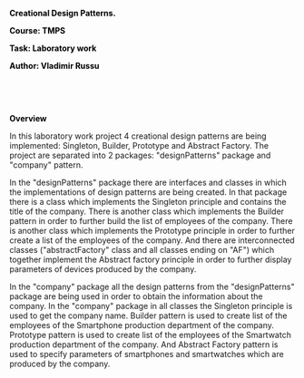 <p><strong style="color: black;">Creational Design Patterns.</strong></p>
<p><span style="color: black;"> </span></p><p><span style="color: black;"> </span><strong style="color: black;">Course: TMPS</strong></p>
<p><span style="color: black;"> </span></p><p><span style="color: black;"> </span><strong style="color: black;">Task: Laboratory work</strong></p>
<p><span style="color: black;"> </span></p><p><span style="color: black;"> </span><strong style="color: black;">Author: Vladimir Russu</strong></p>
<p><strong style="color: black;">&nbsp;</strong></p><p><strong style="color: black;">&nbsp;</strong></p>
<p><strong style="color: black;">Overview</strong></p>
<p>In this laboratory work project 4 creational design patterns are being implemented: Singleton, Builder, Prototype and Abstract Factory.
The project are separated into 2 packages: "designPatterns" package and "company" pattern.</p>
<p>In the "designPatterns" package there are interfaces and classes in which the implementations of design patterns are being created.
In that package there is a class which implements the Singleton principle and contains the title of the company. There is another class which implements the Builder 
pattern in order to further build the list of employees of the company. There is another class which implements the Prototype principle in order to further create a list of the employees of the company. And there are interconnected classes ("abstractFactory" class and all classes ending on "AF") which together implement the Abstract factory principle in order to further display parameters of devices produced by the company.
</p>
<p> In the "company" package all the design patterns from the "designPatterns" package are being used in order to obtain the information about the company. In the "company" 
package in all classes the Singleton principle is used to get the company name. 
Builder pattern is used to create list of the employees of the Smartphone production department of the company. 
Prototype pattern is used to create list of the employees of the Smartwatch production department of the company.
And Abstract Factory pattern is used to specify parameters of smartphones and smartwatches which are produced by the company.
</p>